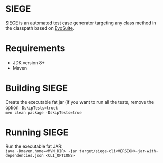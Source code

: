 # SIEGE

SIEGE is an automated test case generator targeting any class method in the classpath based
on [EvoSuite](https://github.com/EvoSuite/evosuite).

# Requirements

- JDK version 8+
- Maven

# Building SIEGE

Create the executable fat jar (if you want to run all the tests, remove the option `-DskipTests=true`):  
`mvn clean package -DskipTests=true`

# Running SIEGE

Run the executable fat JAR:  
`java -Dmaven.home=<MVN_DIR> -jar target/siege-cli<VERSION>-jar-with-dependencies.json <CLI_OPTIONS>`